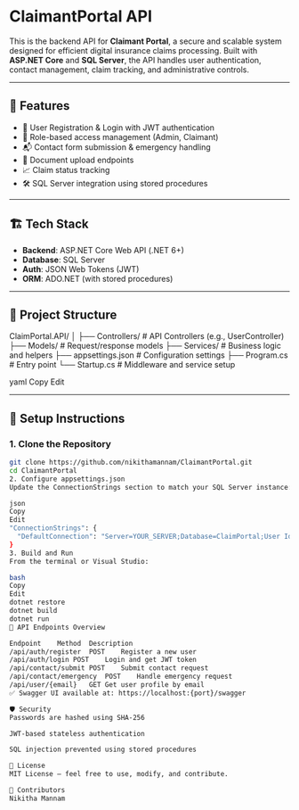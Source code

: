 # ClaimantPortal API

This is the backend API for **Claimant Portal**, a secure and scalable system designed for efficient digital insurance claims processing. Built with **ASP.NET Core** and **SQL Server**, the API handles user authentication, contact management, claim tracking, and administrative controls.

---

## 🚀 Features

- 🔐 User Registration & Login with JWT authentication
- 👤 Role-based access management (Admin, Claimant)
- 📬 Contact form submission & emergency handling
- 📂 Document upload endpoints
- 📈 Claim status tracking
- 🛠️ SQL Server integration using stored procedures

---

## 🏗️ Tech Stack

- **Backend**: ASP.NET Core Web API (.NET 6+)
- **Database**: SQL Server
- **Auth**: JSON Web Tokens (JWT)
- **ORM**: ADO.NET (with stored procedures)

---

## 📁 Project Structure

ClaimPortal.API/ │
    ├── Controllers/ # API Controllers (e.g., UserController) 
    ├── Models/ # Request/response models 
    ├── Services/ # Business logic and helpers 
    ├── appsettings.json # Configuration settings 
    ├── Program.cs # Entry point 
└── Startup.cs # Middleware and service setup

yaml
Copy
Edit

---

## 🔧 Setup Instructions

### 1. Clone the Repository

```bash
git clone https://github.com/nikithamannam/ClaimantPortal.git
cd ClaimantPortal
2. Configure appsettings.json
Update the ConnectionStrings section to match your SQL Server instance:

json
Copy
Edit
"ConnectionStrings": {
  "DefaultConnection": "Server=YOUR_SERVER;Database=ClaimPortal;User Id=YOUR_USER;Password=YOUR_PASSWORD;"
}
3. Build and Run
From the terminal or Visual Studio:

bash
Copy
Edit
dotnet restore
dotnet build
dotnet run
📡 API Endpoints Overview

Endpoint	Method	Description
/api/auth/register	POST	Register a new user
/api/auth/login	POST	Login and get JWT token
/api/contact/submit	POST	Submit contact request
/api/contact/emergency	POST	Handle emergency request
/api/user/{email}	GET	Get user profile by email
✅ Swagger UI available at: https://localhost:{port}/swagger

🛡️ Security
Passwords are hashed using SHA-256

JWT-based stateless authentication

SQL injection prevented using stored procedures

📜 License
MIT License – feel free to use, modify, and contribute.

🤝 Contributors
Nikitha Mannam

